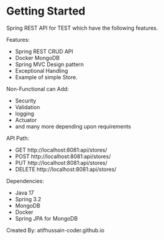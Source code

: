 # Getting Started

Spring REST API for TEST which have the following features.

Features:
* Spring REST CRUD API
* Docker MongoDB
* Spring MVC Design pattern
* Exceptional Handling
* Example of simple Store.

Non-Functional can Add:
* Security
* Validation
* logging
* Actuator
* and many more depending upon requirements



API Path:

* GET    http://localhost:8081:api/stores/
* POST   http://localhost:8081:api/stores/
* PUT    http://localhost:8081:api/stores/
* DELETE http://localhost:8081:api/stores/

Dependencies:
* Java 17
* Spring 3.2
* MongoDB
* Docker
* Spring JPA for MongoDB

Created By: atifhussain-coder.github.io
